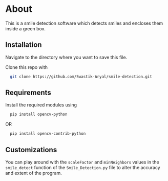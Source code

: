 # About

This is a smile detection software which detects smiles and encloses them inside a green box.


## Installation

Navigate to the directory where you want to save this file.

Clone this repo with 

```bash
  git clone https://github.com/Swastik-Aryal/smile-detection.git
```
    
## Requirements

Install the required modules using

```bash
  pip install opencv-python
```
OR
```bash
  pip install opencv-contrib-python
```

## Customizations

You can play around with the ``scaleFactor`` and ```minNeighbors``` values in the
```smile_detect``` function of the
```Smile_Detection.py``` file to alter the accuracy and extent of the program.

